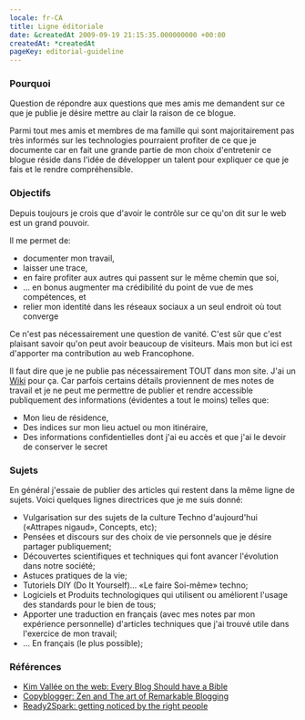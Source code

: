 ```yaml
---
locale: fr-CA
title: Ligne éditoriale
date: &createdAt 2009-09-19 21:15:35.000000000 +00:00
createdAt: *createdAt
pageKey: editorial-guideline
---
```


### Pourquoi

Question de répondre aux questions que mes amis me demandent sur ce que je
publie je désire mettre au clair la raison de ce blogue.

Parmi tout mes amis et membres de ma famille qui sont majoritairement pas très
informés sur les technologies pourraient profiter de ce que je documente car en
fait une grande partie de mon choix d'entretenir ce blogue réside dans l'idée de
développer un talent pour expliquer ce que je fais et le rendre compréhensible.

### Objectifs

Depuis toujours je crois que d'avoir le contrôle sur ce qu'on dit sur le web est
un grand pouvoir.

Il me permet de:

- documenter mon travail,
- laisser une trace,
- en faire profiter aux autres qui passent sur le même chemin que soi,
- ... en bonus augmenter ma crédibilité du point de vue de mes compétences, et
- relier mon identité dans les réseaux sociaux a un seul endroit où tout
  converge

Ce n'est pas nécessairement une question de vanité. C'est sûr que c'est plaisant
savoir qu'on peut avoir beaucoup de visiteurs. Mais mon but ici est d'apporter
ma contribution au web Francophone.

Il faut dire que je ne publie pas nécessairement TOUT dans mon site. J'ai un
[Wiki](http://fr.wikipedia.org/wiki/Wiki) pour ça. Car parfois certains détails
proviennent de mes notes de travail et je ne peut me permettre de publier et
rendre accessible publiquement des informations (évidentes a tout le moins)
telles que:

- Mon lieu de résidence,
- Des indices sur mon lieu actuel ou mon itinéraire,
- Des informations confidentielles dont j'ai eu accès et que j'ai le devoir de
  conserver le secret

### Sujets

En général j'essaie de publier des articles qui restent dans la même ligne de
sujets. Voici quelques lignes directrices que je me suis donné:

- Vulgarisation sur des sujets de la culture Techno d'aujourd'hui («Attrapes
  nigaud», Concepts, etc);
- Pensées et discours sur des choix de vie personnels que je désire partager
  publiquement;
- Découvertes scientifiques et techniques qui font avancer l'évolution dans
  notre société;
- Astuces pratiques de la vie;
- Tutoriels DIY (Do It Yourself)... «Le faire Soi-même» techno;
- Logiciels et Produits technologiques qui utilisent ou améliorent l'usage des
  standards pour le bien de tous;
- Apporter une traduction en français (avec mes notes par mon expérience
  personnelle) d'articles techniques que j'ai trouvé utile dans l'exercice de
  mon travail;
- ... En français (le plus possible);

### Références

- [Kim Vallée on the web: Every Blog Should have a Bible](http://ontheweb.kimvallee.com/2009/05/every-blogger-needs-a-blog-bible/)
- [Copyblogger: Zen and The art of Remarkable Blogging](http://www.copyblogger.com/zen-and-the-art-of-remarkable-blogging/)
- [Ready2Spark: getting noticed by the right people](http://www.ready2spark.com/2009/08/breaking-blogging-rules-seo.html)
